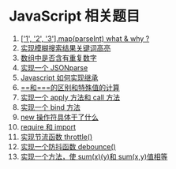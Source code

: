 # JavaScript 相关题目

1. [['1', '2', '3'].map(parseInt) what & why ?](https://github.com/kaisa911/DailyInterviewQuestion/blob/master/Questions/JavaScript/map和parseInt的题.md)
2. [实现模糊搜索结果关键词高亮](https://github.com/kaisa911/DailyInterviewQuestion/blob/master/Questions/JavaScript/实现模糊搜索结果关键词高亮.md)
3. [数组中是否含有重复数字](https://github.com/kaisa911/DailyInterviewQuestion/blob/master/Questions/JavaScript/ContainsDuplicate.md)
4. [实现一个 JSONparse](https://github.com/kaisa911/DailyInterviewQuestion/blob/master/Questions/JavaScript/实现一个JSONparse.md)
5. [Javascript 如何实现继承](https://github.com/kaisa911/DailyInterviewQuestion/blob/master/Questions/JavaScript/Javascript如何实现继承.md)
6. [==和===的区别和特殊值的计算](https://github.com/kaisa911/DailyInterviewQuestion/blob/master/Questions/JavaScript/==和===的区别和特殊值的计算.md)
7. [实现一个 apply 方法和 call 方法](https://github.com/kaisa911/DailyInterviewQuestion/blob/master/Questions/JavaScript/实现一个apply方法和call方法.md)
8. [实现一个 bind 方法](https://github.com/kaisa911/DailyInterviewQuestion/blob/master/Questions/JavaScript/实现一个bind方法.md)
9. [new 操作符具体干了什么](https://github.com/kaisa911/DailyInterviewQuestion/blob/master/Questions/JavaScript/new操作符具体干了什么.md)
10. [require 和 import](https://github.com/kaisa911/DailyInterviewQuestion/blob/master/Questions/JavaScript/require和import.md)
11. [实现节流函数 throttle()](<https://github.com/kaisa911/DailyInterviewQuestion/blob/master/Answer/JavaScript/实现节流函数throttle().md>)
12. [实现一个防抖函数 debounce()](<https://github.com/kaisa911/DailyInterviewQuestion/blob/master/Answer/JavaScript/实现一个防抖函数debounce().md>)
13. [实现一个方法，使 sum(x)(y)和 sum(x,y)值相等](<https://github.com/kaisa911/DailyInterviewQuestion/blob/master/Answer/JavaScript/sum(x)(y)和sum(x,y).md>)
